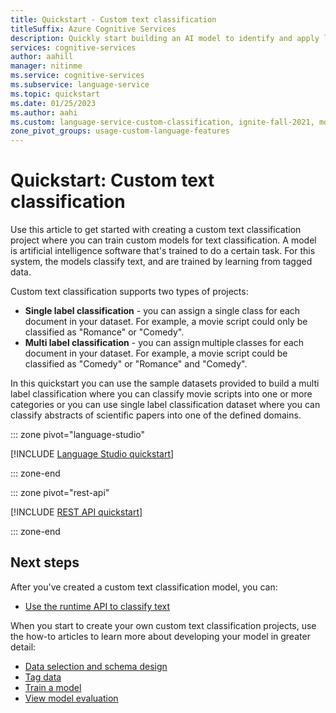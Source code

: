 ```yaml
---
title: Quickstart - Custom text classification
titleSuffix: Azure Cognitive Services
description: Quickly start building an AI model to identify and apply labels (classify) unstructured text.
services: cognitive-services
author: aahill
manager: nitinme
ms.service: cognitive-services
ms.subservice: language-service
ms.topic: quickstart
ms.date: 01/25/2023
ms.author: aahi
ms.custom: language-service-custom-classification, ignite-fall-2021, mode-other
zone_pivot_groups: usage-custom-language-features
---
```


# Quickstart: Custom text classification

Use this article to get started with creating a custom text classification project where you can train custom models for text classification. A model is artificial intelligence software that's trained to do a certain task. For this system, the models classify text, and are trained by learning from tagged data.

Custom text classification supports two types of projects: 

* **Single label classification** - you can assign a single class for each document in your dataset. For example, a movie script could only be classified as "Romance" or "Comedy". 
* **Multi label classification** - you can assign multiple classes for each document in your dataset. For example, a movie script could be classified as "Comedy" or "Romance" and "Comedy".

In this quickstart you can use the sample datasets provided to build a multi label classification where you can classify movie scripts into one or more categories or you can use single label classification dataset where you can classify abstracts of scientific papers into one of the defined domains.


::: zone pivot="language-studio"

[!INCLUDE [Language Studio quickstart](includes/quickstarts/language-studio.md)]

::: zone-end

::: zone pivot="rest-api"

[!INCLUDE [REST API quickstart](includes/quickstarts/rest-api.md)]

::: zone-end

## Next steps

After you've created a custom text classification model, you can:
* [Use the runtime API to classify text](how-to/call-api.md)

When you start to create your own custom text classification projects, use the how-to articles to learn more about developing your model in greater detail:

* [Data selection and schema design](how-to/design-schema.md)
* [Tag data](how-to/tag-data.md)
* [Train a model](how-to/train-model.md)
* [View model evaluation](how-to/view-model-evaluation.md)
